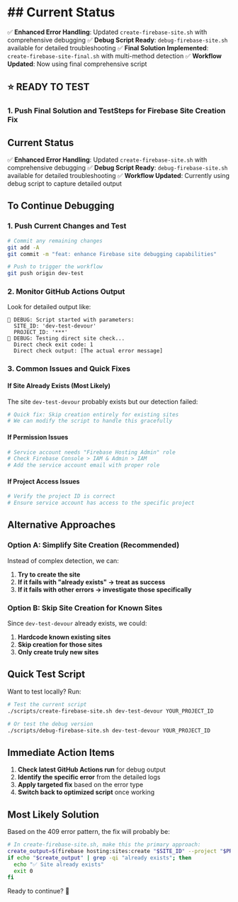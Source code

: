 # ## Current Status
✅ **Enhanced Error Handling**: Updated `create-firebase-site.sh` with comprehensive debugging
✅ **Debug Script Ready**: `debug-firebase-site.sh` available for detailed troubleshooting
✅ **Final Solution Implemented**: `create-firebase-site-final.sh` with multi-method detection
✅ **Workflow Updated**: Now using final comprehensive script

## ⭐ READY TO TEST

### 1. **Push Final Solution and Test**Steps for Firebase Site Creation Fix

## Current Status
✅ **Enhanced Error Handling**: Updated `create-firebase-site.sh` with comprehensive debugging
✅ **Debug Script Ready**: `debug-firebase-site.sh` available for detailed troubleshooting
✅ **Workflow Updated**: Currently using debug script to capture detailed output

## To Continue Debugging

### 1. **Push Current Changes and Test**
```bash
# Commit any remaining changes
git add -A
git commit -m "feat: enhance Firebase site debugging capabilities"

# Push to trigger the workflow
git push origin dev-test
```

### 2. **Monitor GitHub Actions Output**
Look for detailed output like:
```
🔧 DEBUG: Script started with parameters:
  SITE_ID: 'dev-test-devour'
  PROJECT_ID: '***'
🔧 DEBUG: Testing direct site check...
  Direct check exit code: 1
  Direct check output: [The actual error message]
```

### 3. **Common Issues and Quick Fixes**

#### **If Site Already Exists (Most Likely)**
The site `dev-test-devour` probably exists but our detection failed:
```bash
# Quick fix: Skip creation entirely for existing sites
# We can modify the script to handle this gracefully
```

#### **If Permission Issues**
```bash
# Service account needs "Firebase Hosting Admin" role
# Check Firebase Console > IAM & Admin > IAM
# Add the service account email with proper role
```

#### **If Project Access Issues**
```bash
# Verify the project ID is correct
# Ensure service account has access to the specific project
```

## Alternative Approaches

### **Option A: Simplify Site Creation (Recommended)**
Instead of complex detection, we can:
1. **Try to create the site**
2. **If it fails with "already exists" → treat as success**
3. **If it fails with other errors → investigate those specifically**

### **Option B: Skip Site Creation for Known Sites**
Since `dev-test-devour` already exists, we could:
1. **Hardcode known existing sites**
2. **Skip creation for those sites**
3. **Only create truly new sites**

## Quick Test Script
Want to test locally? Run:
```bash
# Test the current script
./scripts/create-firebase-site.sh dev-test-devour YOUR_PROJECT_ID

# Or test the debug version
./scripts/debug-firebase-site.sh dev-test-devour YOUR_PROJECT_ID
```

## Immediate Action Items

1. **Check latest GitHub Actions run** for debug output
2. **Identify the specific error** from the detailed logs
3. **Apply targeted fix** based on the error type
4. **Switch back to optimized script** once working

## Most Likely Solution
Based on the 409 error pattern, the fix will probably be:
```bash
# In create-firebase-site.sh, make this the primary approach:
create_output=$(firebase hosting:sites:create "$SITE_ID" --project "$PROJECT_ID" 2>&1) || true
if echo "$create_output" | grep -qi "already exists"; then
  echo "✅ Site already exists"
  exit 0
fi
```

Ready to continue? 🎯
